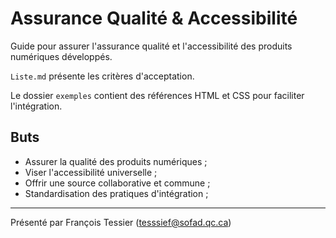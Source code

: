 # Assurance Qualité & Accessibilité
Guide pour assurer l'assurance qualité et l'accessibilité des produits numériques développés.

`Liste.md` présente les critères d'acceptation.

Le dossier `exemples` contient des références HTML et CSS pour faciliter l'intégration. 

## Buts
- Assurer la qualité des produits numériques ;
- Viser l'accessibilité universelle ;
- Offrir une source collaborative et commune ;
- Standardisation des pratiques d'intégration ;

---

Présenté par François Tessier (tesssief@sofad.qc.ca)
